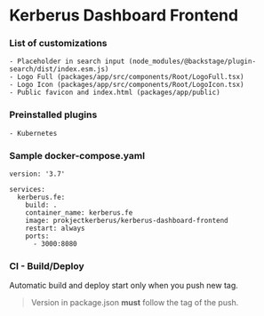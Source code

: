 # Kerberus Dashboard Frontend

### List of customizations

```
- Placeholder in search input (node_modules/@backstage/plugin-search/dist/index.esm.js)
- Logo Full (packages/app/src/components/Root/LogoFull.tsx)
- Logo Icon (packages/app/src/components/Root/LogoIcon.tsx)
- Public favicon and index.html (packages/app/public)
```

### Preinstalled plugins

```
- Kubernetes
```

### Sample docker-compose.yaml

```
version: '3.7'

services:
  kerberus.fe:
    build: .
    container_name: kerberus.fe
    image: prokjectkerberus/kerberus-dashboard-frontend
    restart: always
    ports:
      - 3000:8080
```

### CI - Build/Deploy

Automatic build and deploy start only when you push new tag.

> Version in package.json **must** follow the tag of the push.
